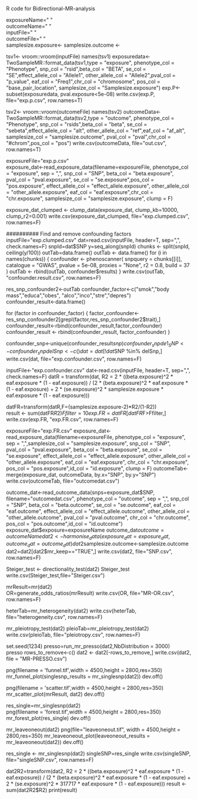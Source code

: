 R code for Bidirectional-MR-analysis

exposureName=" "         
outcomeName=" "          
inputFile=" "            
outcomeFile=" "         
samplesize.exposure<- 
samplesize.outcome <-
    

tsv1<- vroom::vroom(inputFile)
names(tsv1)
exposuredata<-TwoSampleMR::format_data(tsv1,type = "exposure",
                                       phenotype_col = "Phenotype",
                                       snp_col = "rsid",beta_col = "BETA",
                                       se_col = "SE",effect_allele_col = "Allele1",
                                       other_allele_col = "Allele2",pval_col = "p_value",
                                       eaf_col = "Freq1",chr_col = "chromosome",
                                       pos_col = "base_pair_location",
                                       samplesize_col = "Samplesize.exposure")
exp.P<-subset(exposuredata, pval.exposure<5e-08)
write.csv(exp.P, file="exp.p.csv", row.names=T)

tsv2<- vroom::vroom(outcomeFile)
names(tsv2)
outcomeData<-TwoSampleMR::format_data(tsv2,type = "outcome",
                                      phenotype_col = "Phenotype",
                                      snp_col = "rsids",beta_col = "beta",
                                      se_col = "sebeta",effect_allele_col = "alt",
                                      other_allele_col = "ref",eaf_col = "af_alt",
                                      samplesize_col = "samplesize.outcome",
                                      pval_col = "pval",chr_col = "#chrom",pos_col = "pos")
write.csv(outcomeData, file="out.csv", row.names=T)

exposureFile="exp.p.csv"    
exposure_dat<-read_exposure_data(filename=exposureFile,
                                 phenotype_col = "exposure",
                                 sep = ",",
                                 snp_col = "SNP",
                                 beta_col = "beta.exposure",
                                 pval_col = "pval.exposure",
                                 se_col = "se.exposure",pos_col = "pos.exposure",
                                 effect_allele_col = "effect_allele.exposure",
                                 other_allele_col = "other_allele.exposure",
                                 eaf_col = "eaf.exposure",chr_col = "chr.exposure",
                                 samplesize_col = "samplesize.exposure",
                                 clump = F)

exposure_dat_clumped <- clump_data(exposure_dat,
                                   clump_kb=10000, clump_r2=0.001)
write.csv(exposure_dat_clumped, file="exp.clumped.csv", row.names=F)



########## Find and remove confounding factors
inputFile="exp.clumped.csv"
dat=read.csv(inputFile, header=T, sep=",", check.names=F)
snpId=dat$SNP
y=seq_along(snpId)
chunks <- split(snpId, ceiling(y/100))
outTab=data.frame()
outTab <- data.frame()
for (i in names(chunks)) {
    confounder <- phenoscanner(
        snpquery = chunks[[i]],
        catalogue = "GWAS",
        pvalue = 5e-08,
        proxies = "None",
        r2 = 0.8,
        build = 37
    )
    outTab <- rbind(outTab, confounder$results)
}
write.csv(outTab, "confounder.result.csv", row.names=F)

res_snp_confounder2<-outTab
confounder_factor<-c("smok","body mass","educa","obes",
                     "alco","inco","stre","depres")   
confounder_result<-data.frame()

for (factor in confounder_factor) {
    factor_confounder<-res_snp_confounder2[grepl(factor,res_snp_confounder2$trait),]
    confounder_result<-rbind(confounder_result,factor_confounder)
    confounder_result <- rbind(confounder_result, factor_confounder)
}

confounder_snp<-unique(confounder_result$snp)
confounder_snp
de1_SNP<-confounder_snp
delSnp <- c()
dat=dat[!dat$SNP %in% delSnp,]
write.csv(dat, file="exp.confounder.csv", row.names=F)

inputFile<-"exp.confounder.csv"
dat<-read.csv(inputFile, header=T, sep=",", check.names=F)
datR = transform(dat,
                 R2 = 2 * ((beta.exposure)^2 * eaf.exposure * (1 - eaf.exposure)) /
                     (2 * (beta.exposure)^2 * eaf.exposure * (1 - eaf.exposure) +
                          2 * (se.exposure)^2 * samplesize.exposure * eaf.exposure * (1 - eaf.exposure)))

datFR=transform(datR,F=(samplesize.exposure-2)*R2/(1-R2))      
result <- sum(datFR$R2)
Ffilter=10
exp.FR=datFR[datFR$F>Ffilter,]
write.csv(exp.FR, "exp.FR.csv", row.names=F)

exposureFile="exp.FR.csv"
exposure_dat<-read_exposure_data(filename=exposureFile,
                                 phenotype_col = "exposure",
                                 sep = ",",samplesize_col = "samplesize.exposure",
                                 snp_col = "SNP",
                                 pval_col = "pval.exposure",
                                 beta_col = "beta.exposure",
                                 se_col = "se.exposure",
                                 effect_allele_col = "effect_allele.exposure",
                                 other_allele_col = "other_allele.exposure",
                                 eaf_col = "eaf.exposure",
                                 chr_col = "chr.exposure",
                                 pos_col = "pos.exposure",id_col = "id.exposure",
                                 clump = F)
outcomeTab<-merge(exposure_dat, outcomeData, by.x="SNP", by.y="SNP")
write.csv(outcomeTab, file="outcomedat.csv")

outcome_dat<-read_outcome_data(snps=exposure_dat$SNP,
                               filename="outcomedat.csv",
                               phenotype_col = "outcome",
                               sep = ",",
                               snp_col = "SNP",
                               beta_col = "beta.outcome",
                               se_col = "se.outcome",
                               eaf_col = "eaf.outcome",
                               effect_allele_col = "effect_allele.outcome",
                               other_allele_col = "other_allele.outcome",
                               pval_col = "pval.outcome",
                               chr_col = "chr.outcome",
                               pos_col = "pos.outcome",id_col = "id.outcome")
exposure_dat$exposure=exposureName
outcome_dat$outcome=outcomeName
dat2<-harmonise_data(exposure_dat=exposure_dat,outcome_dat=outcome_dat)
dat2$samplesize.outcome<-samplesize.outcome
dat2=dat2[dat2$mr_keep=="TRUE",]
write.csv(dat2, file="SNP.csv", row.names=F)


Steiger_test <- directionality_test(dat2)
Steiger_test
write.csv(Steiger_test,file="Steiger.csv")


mrResult=mr(dat2)   
OR=generate_odds_ratios(mrResult)
write.csv(OR, file="MR-OR.csv", row.names=F)


heterTab=mr_heterogeneity(dat2)
write.csv(heterTab, file="heterogeneity.csv", row.names=F)


mr_pleiotropy_test(dat2) 
pleioTab=mr_pleiotropy_test(dat2)
write.csv(pleioTab, file="pleiotropy.csv", row.names=F)


set.seed(1234)
presso=run_mr_presso(dat2,NbDistribution = 3000)  
presso
rows_to_remove<-c() 
dat2 <- dat2[-rows_to_remove,]
write.csv(dat2, file = "MR-PRESSO.csv")


png(filename = 'funnel.tif',width = 4500,height = 2800,res=350)
mr_funnel_plot(singlesnp_results = mr_singlesnp(dat2))
dev.off()

png(filename = 'scatter.tif',width = 4500,height = 2800,res=350)
mr_scatter_plot(mrResult, dat2)
dev.off()

res_single=mr_singlesnp(dat2)   
png(filename = 'forest.tif',width = 4500,height = 2800,res=350)
mr_forest_plot(res_single)
dev.off()

mr_leaveoneout(dat2)
png(file="leaveoneout.tif", width = 4500,height = 2800,res=350)
mr_leaveoneout_plot(leaveoneout_results = mr_leaveoneout(dat2))
dev.off()

res_single <- mr_singlesnp(dat2)
singleSNP=res_single
write.csv(singleSNP, file="singleSNP.csv", row.names=F)

dat2R2=transform(dat2,
                 R2 = 2 * ((beta.exposure)^2 * eaf.exposure * (1 - eaf.exposure)) /
                     (2 * (beta.exposure)^2 * eaf.exposure * (1 - eaf.exposure) +
                          2 * (se.exposure)^2 * 317717 * eaf.exposure * (1 - eaf.exposure)))
result <- sum(dat2R2$R2)
print(result)
